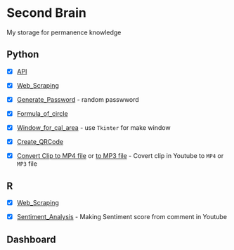 # Second Brain
My storage for permanence knowledge

## Python
- [x] [API](Python/API.py) 
- [x] [Web_Scraping](Python/Web_Scraping.py) 
- [x] [Generate_Password](Python/Generate_Password.py) - random passwword
- [x] [Formula_of_circle](Python/formula_circle.ipynb) 
- [x] [Window_for_cal_area](Python/Tkinter_Basic.py) - use `Tkinter` for make window
- [x] [Create_QRCode](Python/build_QRCode.py)
- [x] [Convert Clip to MP4 file](Python/Youtube_to_MP4.py) or [to MP3 file](Python/Youtube_to_MP3.py) - Covert clip in Youtube to `MP4` or `MP3` file




## R
- [x] [Web_Scraping](R/Web_Scraping.r) 
- [x] [Sentiment_Analysis](https://rpubs.com/zkiddy/1000402) - Making Sentiment score from comment in Youtube


## Dashboard
